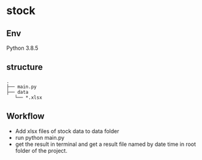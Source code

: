 # stock

## Env
Python 3.8.5

## structure
```
.
├── main.py
├── data
   └── *.xlsx
```

## Workflow
- Add xlsx files of stock data to data folder
- run python main.py
- get the result in terminal and get a result file named by date time in root folder of the project.
